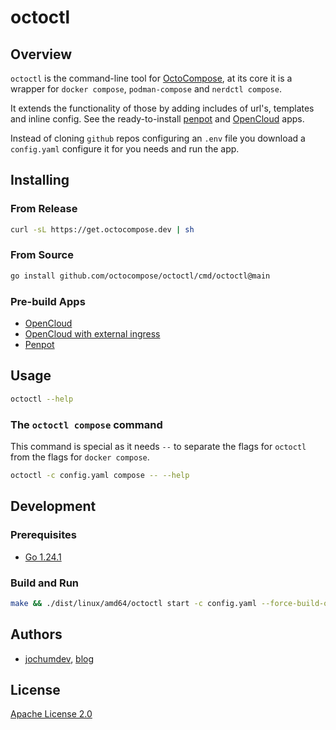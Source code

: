 # octoctl

## Overview

`octoctl` is the command-line tool for [OctoCompose](https://octocompose.dev/), at its core it is a wrapper for `docker compose`, `podman-compose` and `nerdctl compose`.

It extends the functionality of those by adding includes of url's, templates and inline config. See the ready-to-install [penpot](https://github.com/octocompose/charts/blob/main/examples/penpot.yaml) and [OpenCloud](https://github.com/octocompose/charts/blob/main/examples/opencloud.yaml) apps.

Instead of cloning `github` repos configuring an `.env` file you download a `config.yaml` configure it for you needs and run the app.

## Installing

### From Release

```sh
curl -sL https://get.octocompose.dev | sh
```

### From Source

```sh
go install github.com/octocompose/octoctl/cmd/octoctl@main
```

### Pre-build Apps

- [OpenCloud](https://github.com/octocompose/charts/blob/main/examples/opencloud.yaml)
- [OpenCloud with external ingress](https://github.com/octocompose/charts/blob/main/examples/opencloud-exterrnal-ingress.yaml)
- [Penpot](https://github.com/octocompose/charts/blob/main/examples/penpot.yaml)

## Usage

```sh
octoctl --help
```

### The `octoctl compose` command

This command is special as it needs `--` to separate the flags for `octoctl` from the flags for `docker compose`.

```sh
octoctl -c config.yaml compose -- --help
```

## Development

### Prerequisites

- [Go 1.24.1](https://golang.org/dl/)

### Build and Run

```sh
make && ./dist/linux/amd64/octoctl start -c config.yaml --force-build-operator -l debug
```

## Authors

- [jochumdev](https://github.com/jochumdev), [blog](https://jochum.dev/)

## License

[Apache License 2.0](https://github.com/octocompose/octoctl/blob/main/LICENSE)
